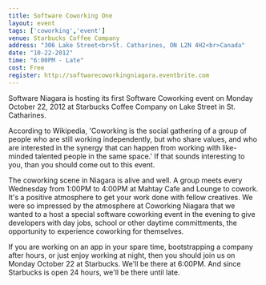 ```yaml
---
title: Software Coworking One
layout: event
tags: ['coworking','event']
venue: Starbucks Coffee Company
address: "306 Lake Street<br>St. Catharines, ON L2N 4H2<br>Canada"
date: "10-22-2012"
time: "6:00PM - Late"
cost: Free
register: http://softwarecoworkingniagara.eventbrite.com
---
```


Software Niagara is hosting its first Software Coworking event on Monday October 22, 2012 at Starbucks Coffee Company on Lake Street in St. Catharines. 

According to Wikipedia, 'Coworking is the social gathering of a group of people who are still working independently, but who share values, and who are interested in the synergy that can happen from working with like-minded talented people in the same space.' If that sounds interesting to you, than you should come out to this event.

The coworking scene in Niagara is alive and well. A group meets every Wednesday from 1:00PM to 4:00PM at Mahtay Cafe and Lounge to cowork. It's a positive atmosphere to get your work done with fellow creatives. We were so impressed by the atmosphere at Coworking Niagara that we wanted to a host a special software coworking event in the evening to give developers with day jobs, school or other daytime committments, the opportunity to experience coworking for themselves.  

If you are working on an app in your spare time, bootstrapping a company after hours, or just enjoy working at night, then you should join us on Monday October 22 at Starbucks. We'll be there at 6:00PM. And since Starbucks is open 24 hours, we'll be there until late.